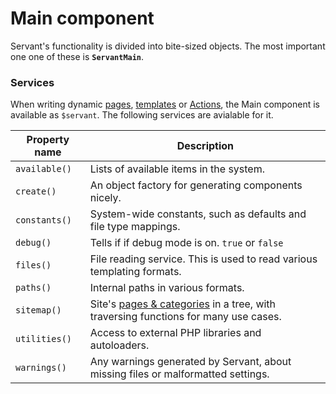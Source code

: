 
# Main component

Servant's functionality is divided into bite-sized objects. The most important one one of these is **`ServantMain`**.



### Services

When writing dynamic [pages](/guides/pages), [templates](/docs/basics/template-scripting) or [Actions](action), the Main component is available as `$servant`. The following services are avialable for it.

Property name   | Description |
--------------- | ----------- |
`available()` 	| Lists of available items in the system. |
`create()` 		| An object factory for generating components nicely. |
`constants()` 	| System-wide constants, such as defaults and file type mappings. |
`debug()` 		| Tells if if debug mode is on. `true` or `false` |
`files()` 		| File reading service. This is used to read various templating formats. |
`paths()` 		| Internal paths in various formats. |
`sitemap()` 	| Site's [pages & categories](page) in a tree, with traversing functions for many use cases. |
`utilities()` 	| Access to external PHP libraries and autoloaders. |
`warnings()` 	| Any warnings generated by Servant, about missing files or malformatted settings. |
